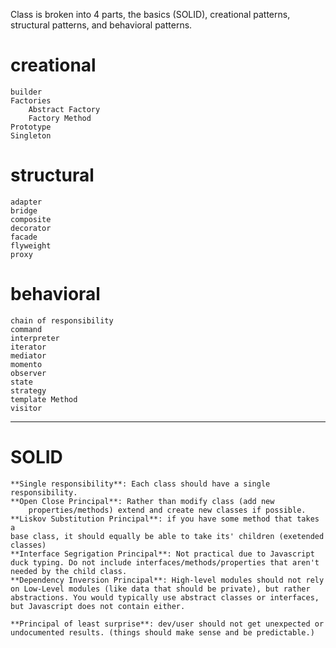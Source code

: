Class is broken into 4 parts, the basics (SOLID), creational patterns, 
structural patterns, and behavioral patterns.

# creational
    builder
    Factories
        Abstract Factory
        Factory Method
    Prototype
    Singleton

# structural
    adapter
    bridge
    composite
    decorator
    facade
    flyweight
    proxy

# behavioral 
    chain of responsibility
    command
    interpreter
    iterator
    mediator
    momento
    observer
    state
    strategy
    template Method
    visitor

---

# SOLID

    **Single responsibility**: Each class should have a single responsibility.
    **Open Close Principal**: Rather than modify class (add new 
        properties/methods) extend and create new classes if possible.
    **Liskov Substitution Principal**: if you have some method that takes a 
    base class, it should equally be able to take its' children (exetended classes)
    **Interface Segrigation Principal**: Not practical due to Javascript 
    duck typing. Do not include interfaces/methods/properties that aren't 
    needed by the child class.
    **Dependency Inversion Principal**: High-level modules should not rely 
    on Low-Level modules (like data that should be private), but rather 
    abstractions. You would typically use abstract classes or interfaces, 
    but Javascript does not contain either.

    **Principal of least surprise**: dev/user should not get unexpected or 
    undocumented results. (things should make sense and be predictable.)
